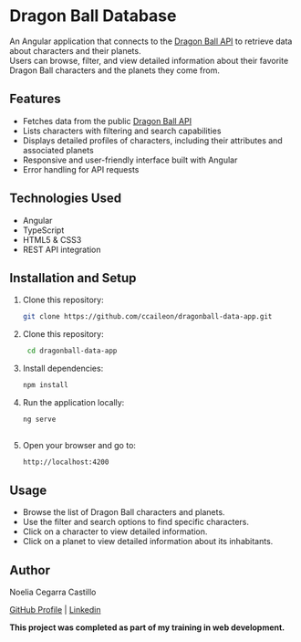 # Dragon Ball Database

An Angular application that connects to the [Dragon Ball API](https://web.dragonball-api.com/) to retrieve data about characters and their planets.  
Users can browse, filter, and view detailed information about their favorite Dragon Ball characters and the planets they come from.


## Features

- Fetches data from the public [Dragon Ball API](https://web.dragonball-api.com/)  
- Lists characters with filtering and search capabilities  
- Displays detailed profiles of characters, including their attributes and associated planets  
- Responsive and user-friendly interface built with Angular  
- Error handling for API requests  

## Technologies Used

- Angular  
- TypeScript  
- HTML5 & CSS3  
- REST API integration  

## Installation and Setup

1. Clone this repository:

   ```bash
   git clone https://github.com/ccaileon/dragonball-data-app.git

2. Clone this repository:
   ```bash
    cd dragonball-data-app

3. Install dependencies:
    ```bash
   npm install

4. Run the application locally:
   ```bash
   ng serve
  

5. Open your browser and go to:
   ```bash
   http://localhost:4200
   ```


## Usage

+ Browse the list of Dragon Ball characters and planets.
+ Use the filter and search options to find specific characters.
+ Click on a character to view detailed information.
+ Click on a planet to view detailed information about its inhabitants.


## Author

Noelia Cegarra Castillo

[GitHub Profile](https://github.com/ccaileon) | [Linkedin](https://www.linkedin.com/in/noelia-cegarra-castillo/)

**This project was completed as part of my training in web development.**
